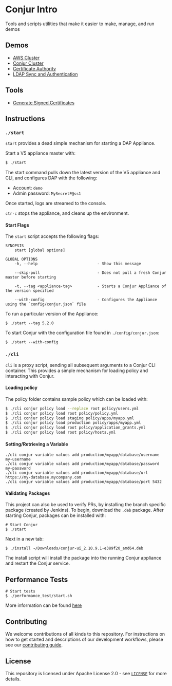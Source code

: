 # Conjur Intro
Tools and scripts  utilities that make it easier to make, manage, and run demos

## Demos

- [AWS Cluster](demos/aws-cluster/README.md)
- [Conjur Cluster](demos/cluster/README.md)
- [Certificate Authority](demos/certificate-authority/mutual-tls/README.md)
- [LDAP Sync and Authentication](demos/ldap-integration/README.md)

## Tools
- [Generate Signed Certificates](tools/simple-certificates/)

## Instructions

### `./start`
`start` provides a dead simple mechanism for starting a DAP Appliance.

Start a V5 appliance master with:
```sh
$ ./start
```
The start command pulls down the latest version of the V5 appliance and CLI, and configures DAP with the following:
* Account: `demo`
* Admin password: `MySecretP@ss1`

Once started, logs are streamed to the console.

`ctr-c` stops the appliance, and cleans up the environment.

#### Start Flags

The `start` script accepts the following flags:
```
SYNOPSIS
    start [global options]

GLOBAL OPTIONS
    -h, --help                          - Show this message

    --skip-pull                         - Does not pull a fresh Conjur master before starting

    -t, --tag <appliance-tag>           - Starts a Conjur Appliance of the version specified

    --with-config                       - Configures the Appliance using the `config/conjur.json` file
```

To run a particular version of the Appliance:
```
$ ./start --tag 5.2.0
```

To start Conjur with the configuration file found in `./config/conjur.json`:
```
$ ./start --with-config
```

### `./cli`
`cli` is a proxy script, sending all subsequent arguments to a Conjur CLI container. This provides a simple mechanism for loading policy and interacting with Conjur.

#### Loading policy
The policy folder contains sample policy which can be loaded with:
```sh
$ ./cli conjur policy load --replace root policy/users.yml
$ ./cli conjur policy load root policy/policy.yml
$ ./cli conjur policy load staging policy/apps/myapp.yml
$ ./cli conjur policy load production policy/apps/myapp.yml
$ ./cli conjur policy load root policy/application_grants.yml
$ ./cli conjur policy load root policy/hosts.yml
```

#### Setting/Retrieving a Variable
```
./cli conjur variable values add production/myapp/database/username my-username
./cli conjur variable values add production/myapp/database/password my-password
./cli conjur variable values add production/myapp/database/url https://my-database.mycompany.com
./cli conjur variable values add production/myapp/database/port 5432
```

#### Validating Packages
This project can also be used to verify PRs, by installing the branch specific package (created by Jenkins).  To begin, download the `.deb` package.  After starting Conjur, packages can be installed with:

```
# Start Conjur
$ ./start
```
Next in a new tab:

```
$ ./install ~/Downloads/conjur-ui_2.10.9.1-e389f20_amd64.deb
```
The install script will install the package into the running Conjur appliance and restart the Conjur service.

## Performance Tests
```
# Start tests
$ ./performance_test/start.sh
```
More information can be found [here](./performance_test/README.md#jmeter-performance-test)

## Contributing

We welcome contributions of all kinds to this repository. For instructions on
how to get started and descriptions of our development workflows, please see our
[contributing guide](CONTRIBUTING.md).

## License

This repository is licensed under Apache License 2.0 - see [`LICENSE`](LICENSE) for more details.
